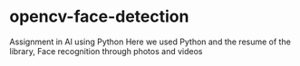 # opencv-face-detection
Assignment in AI using Python Here we used Python and the resume of the library,
Face recognition through photos and videos

